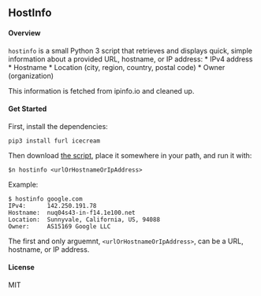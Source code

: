 ## HostInfo

#### Overview

`hostinfo` is a small Python 3 script that retrieves and displays quick, simple information about a provided URL, hostname, or IP address:
	* IPv4 address
	* Hostname
	* Location (city, region, country, postal code)
	* Owner (organization)

This information is fetched from ipinfo.io and cleaned up.

#### Get Started

First, install the dependencies:

```
pip3 install furl icecream
```

Then download [the script](/hostinfo), place it somewhere in your path, and run it with:

```
$n hostinfo <urlOrHostnameOrIpAddress>
```

Example:

```
$ hostinfo google.com
IPv4:      142.250.191.78
Hostname:  nuq04s43-in-f14.1e100.net
Location:  Sunnyvale, California, US, 94088
Owner:     AS15169 Google LLC
```

The first and only arguemnt, `<urlOrHostnameOrIpAddress>`, can be a URL, hostname, or IP address.

#### License

MIT